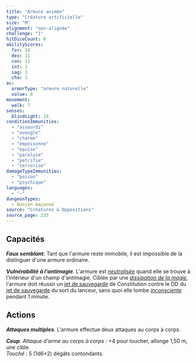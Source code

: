 ```yaml
---
title: "Armure animée"
type: "Créature artificielle"
size: "M"
alignment: "non-alignée"
challenge: "1"
hitDiceCount: 6
abilityScores:
  for: 14
  dex: 11
  con: 13
  int: 1
  sag: 3
  cha: 1
ac: 
  armorType: "armure naturelle"
  value: 8
movement: 
  walk: 7
senses: 
  blindsight: 18
conditionImmunities: 
  - "assourdi"
  - "aveugle"
  - "charme"
  - "empoisonne"
  - "epuise"
  - "paralyse"
  - "petrifie"
  - "terrorise"
damageTypeImmunities: 
  - "poison"
  - "psychique"
languages: 
  - "—"
dungeonTypes:
  - Donjon maçonné
source: "Créatures & Oppositions"
source_page: 233
---
```

## Capacités
_**Faux semblant**_. Tant que l'armure reste immobile, il est impossible de la distinguer d'une armure ordinaire.

_**Vulnérabilité à l'antimagie**_. L'armure est [_neutralisée_](/gerer-la-sante-du-personnage/#neutralise) quand elle se trouve à l'intérieur d'un champ d'antimagie. Ciblée par une [_dissipation de la magie_](/grimoire/dissipation-de-la-magie), l'armure doit réussir un [jet de sauvegarde](/utiliser-les-caracteristiques#jets-de-sauvegarde) de Constitution contre le DD du [jet de sauvegarde](/utiliser-les-caracteristiques#jets-de-sauvegarde) du sort du lanceur, sans quoi elle tombe [_inconsciente_](/gerer-la-sante-du-personnage#inconscient) pendant 1 minute.

## Actions
_**Attaques multiples**_. L'armure effectue deux attaques au corps à corps.

_**Coup**_. _Attaque d'arme au corps à corps_ : +4 pour toucher, allonge 1,50 m, une cible.  
_Touché_ : 5 (1d6+2) dégâts contondants.
